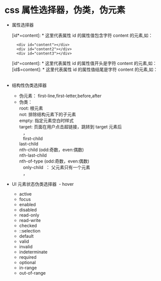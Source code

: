 # css 属性选择器，伪类，伪元素


* 属性选择器

  [id*=content]: * 这里代表属性 id 的属性值包含字符 content 的元素,如：
  ```
    <div id="content"></div>
    <div id="content2"></div>
    <div id="content3"></div>
  ```
  [id^=content]: * 这里代表属性 id 的属性值开头是字符 content 的元素,如：  
  [id$=content]: * 这里代表属性 id 的属性值结尾是字符 content 的元素,如：  
  
* 结构性伪类选择器

  - 伪元素： first-line,first-letter,before,after
  - 伪类：  
    root: 根元素     
    not: 排除结构元素下的子元素    
    empty: 指定元素空白时样式    
    target: 页面在用户点击超链接，跳转到 target 元素后        
    ，     
    first-child    
    last-child  
    nth-child  (odd:奇数，even:偶数)  
    nth-last-child  
    nth-of-type  (odd:奇数，even:偶数)  
    only-child  ： 父元素只有一个元素  
    ，     
* UI 元素状态伪类选择器
  - hover
  - active
  - focus
  - enabled
  - disabled
  - read-only
  - read-write
  - checked
  - ::selection
  - default
  - valid
  - invalid
  - indeterminate
  - required
  - optional
  - in-range
  - out-of-range
    
